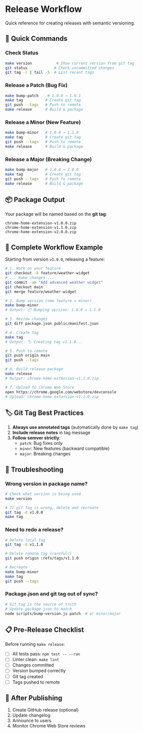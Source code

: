 # Release Workflow

Quick reference for creating releases with semantic versioning.

## 🎯 Quick Commands

### Check Status
```bash
make version           # Show current version from git tag
git status            # Check uncommitted changes
git tag -l | tail -5  # List recent tags
```

### Release a Patch (Bug Fix)
```bash
make bump-patch    # 1.0.0 → 1.0.1
make tag          # Create git tag
git push --tags   # Push to remote
make release      # Build & package
```

### Release a Minor (New Feature)
```bash
make bump-minor   # 1.0.0 → 1.1.0
make tag          # Create git tag
git push --tags   # Push to remote
make release      # Build & package
```

### Release a Major (Breaking Change)
```bash
make bump-major   # 1.0.0 → 2.0.0
make tag          # Create git tag
git push --tags   # Push to remote
make release      # Build & package
```

## 📦 Package Output

Your package will be named based on the **git tag**:
```
chrome-home-extension-v1.0.0.zip
chrome-home-extension-v1.1.0.zip
chrome-home-extension-v2.0.0.zip
```

## 🔄 Complete Workflow Example

Starting from version `v1.0.0`, releasing a feature:

```bash
# 1. Work on your feature
git checkout -b feature/weather-widget
# ... make changes ...
git commit -am "Add advanced weather widget"
git checkout main
git merge feature/weather-widget

# 2. Bump version (new feature = minor)
make bump-minor
# Output: 📦 Bumping version: 1.0.0 → 1.1.0

# 3. Review changes
git diff package.json public/manifest.json

# 4. Create tag
make tag
# Output: 🏷️ Creating tag v1.1.0...

# 5. Push to remote
git push origin main
git push --tags

# 6. Build release package
make release
# Output: chrome-home-extension-v1.1.0.zip

# 7. Upload to Chrome Web Store
open https://chrome.google.com/webstore/devconsole
# Upload: chrome-home-extension-v1.1.0.zip
```

## 🏷️ Git Tag Best Practices

1. **Always use annotated tags** (automatically done by `make tag`)
2. **Include release notes** in tag message
3. **Follow semver strictly**:
   - `patch`: Bug fixes only
   - `minor`: New features (backward compatible)
   - `major`: Breaking changes

## 🚨 Troubleshooting

### Wrong version in package name?
```bash
# Check what version is being used
make version

# If git tag is wrong, delete and recreate
git tag -d v1.0.0
make tag
```

### Need to redo a release?
```bash
# Delete local tag
git tag -d v1.1.0

# Delete remote tag (careful!)
git push origin :refs/tags/v1.1.0

# Recreate
make bump-minor
make tag
git push --tags
```

### Package.json and git tag out of sync?
```bash
# Git tag is the source of truth
# Update package.json to match
node scripts/bump-version.js patch  # or minor/major
```

## 📋 Pre-Release Checklist

Before running `make release`:

- [ ] All tests pass: `npm test -- --run`
- [ ] Linter clean: `make lint`
- [ ] Changes committed
- [ ] Version bumped correctly
- [ ] Git tag created
- [ ] Tags pushed to remote

## 🎉 After Publishing

1. Create GitHub release (optional)
2. Update changelog
3. Announce to users
4. Monitor Chrome Web Store reviews
